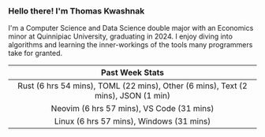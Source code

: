 
### Hello there! I'm Thomas Kwashnak

I'm a Computer Science and Data Science double major with an Economics
minor at Quinnipiac University, graduating in 2024.
I enjoy diving into algorithms and learning the inner-workings of the tools
many programmers take for granted.

| Past Week Stats |
| :---: |
| Rust (6 hrs 54 mins), TOML (22 mins), Other (6 mins), Text (2 mins), JSON (1 min) |
| Neovim (6 hrs 57 mins), VS Code (31 mins) |
| Linux (6 hrs 57 mins), Windows (31 mins) |

